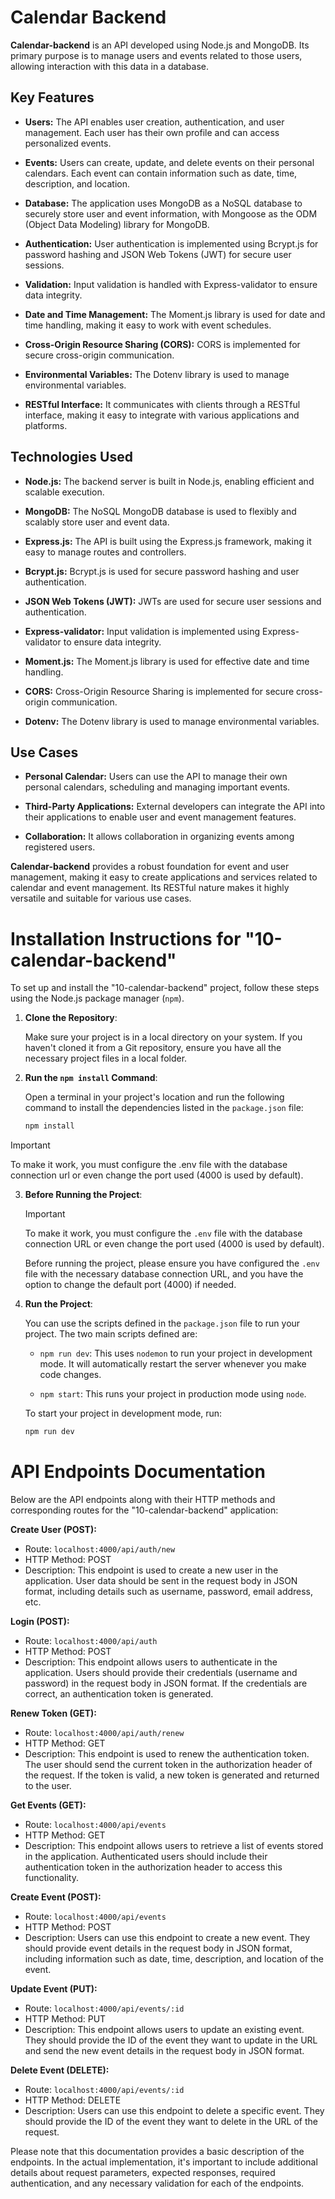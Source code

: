 # Calendar Backend

**Calendar-backend** is an API developed using Node.js and MongoDB. Its primary purpose is to manage users and events related to those users, allowing interaction with this data in a database.

## Key Features

- **Users:** The API enables user creation, authentication, and user management. Each user has their own profile and can access personalized events.

- **Events:** Users can create, update, and delete events on their personal calendars. Each event can contain information such as date, time, description, and location.

- **Database:** The application uses MongoDB as a NoSQL database to securely store user and event information, with Mongoose as the ODM (Object Data Modeling) library for MongoDB.

- **Authentication:** User authentication is implemented using Bcrypt.js for password hashing and JSON Web Tokens (JWT) for secure user sessions.

- **Validation:** Input validation is handled with Express-validator to ensure data integrity.

- **Date and Time Management:** The Moment.js library is used for date and time handling, making it easy to work with event schedules.

- **Cross-Origin Resource Sharing (CORS):** CORS is implemented for secure cross-origin communication.

- **Environmental Variables:** The Dotenv library is used to manage environmental variables.

- **RESTful Interface:** It communicates with clients through a RESTful interface, making it easy to integrate with various applications and platforms.


## Technologies Used

- **Node.js:** The backend server is built in Node.js, enabling efficient and scalable execution.

- **MongoDB:** The NoSQL MongoDB database is used to flexibly and scalably store user and event data.

- **Express.js:** The API is built using the Express.js framework, making it easy to manage routes and controllers.

- **Bcrypt.js:** Bcrypt.js is used for secure password hashing and user authentication.

- **JSON Web Tokens (JWT):** JWTs are used for secure user sessions and authentication.

- **Express-validator:** Input validation is implemented using Express-validator to ensure data integrity.

- **Moment.js:** The Moment.js library is used for effective date and time handling.

- **CORS:** Cross-Origin Resource Sharing is implemented for secure cross-origin communication.

- **Dotenv:** The Dotenv library is used to manage environmental variables.

## Use Cases

- **Personal Calendar:** Users can use the API to manage their own personal calendars, scheduling and managing important events.

- **Third-Party Applications:** External developers can integrate the API into their applications to enable user and event management features.

- **Collaboration:** It allows collaboration in organizing events among registered users.

**Calendar-backend** provides a robust foundation for event and user management, making it easy to create applications and services related to calendar and event management. Its RESTful nature makes it highly versatile and suitable for various use cases.

# Installation Instructions for "10-calendar-backend"

To set up and install the "10-calendar-backend" project, follow these steps using the Node.js package manager (`npm`).

1. **Clone the Repository**:

   Make sure your project is in a local directory on your system. If you haven't cloned it from a Git repository, ensure you have all the necessary project files in a local folder.

2. **Run the `npm install` Command**:

   Open a terminal in your project's location and run the following command to install the dependencies listed in the `package.json` file:

   ```bash
   npm install

> [!IMPORTANT]
> To make it work, you must configure the .env file with the database connection url or even change the port used (4000 is used by default).

3. **Before Running the Project**:

   > [!IMPORTANT]
   > To make it work, you must configure the `.env` file with the database connection URL or even change the port used (4000 is used by default).

   Before running the project, please ensure you have configured the `.env` file with the necessary database connection URL, and you have the option to change the default port (4000) if needed.

4. **Run the Project**:

   You can use the scripts defined in the `package.json` file to run your project. The two main scripts defined are:

   - `npm run dev`: This uses `nodemon` to run your project in development mode. It will automatically restart the server whenever you make code changes.

   - `npm start`: This runs your project in production mode using `node`.

   To start your project in development mode, run:

   ```bash
   npm run dev

# API Endpoints Documentation

Below are the API endpoints along with their HTTP methods and corresponding routes for the "10-calendar-backend" application:

**Create User (POST):**
- Route: `localhost:4000/api/auth/new`
- HTTP Method: POST
- Description: This endpoint is used to create a new user in the application. User data should be sent in the request body in JSON format, including details such as username, password, email address, etc.

**Login (POST):**
- Route: `localhost:4000/api/auth`
- HTTP Method: POST
- Description: This endpoint allows users to authenticate in the application. Users should provide their credentials (username and password) in the request body in JSON format. If the credentials are correct, an authentication token is generated.

**Renew Token (GET):**
- Route: `localhost:4000/api/auth/renew`
- HTTP Method: GET
- Description: This endpoint is used to renew the authentication token. The user should send the current token in the authorization header of the request. If the token is valid, a new token is generated and returned to the user.

**Get Events (GET):**
- Route: `localhost:4000/api/events`
- HTTP Method: GET
- Description: This endpoint allows users to retrieve a list of events stored in the application. Authenticated users should include their authentication token in the authorization header to access this functionality.

**Create Event (POST):**
- Route: `localhost:4000/api/events`
- HTTP Method: POST
- Description: Users can use this endpoint to create a new event. They should provide event details in the request body in JSON format, including information such as date, time, description, and location of the event.

**Update Event (PUT):**
- Route: `localhost:4000/api/events/:id`
- HTTP Method: PUT
- Description: This endpoint allows users to update an existing event. They should provide the ID of the event they want to update in the URL and send the new event details in the request body in JSON format.

**Delete Event (DELETE):**
- Route: `localhost:4000/api/events/:id`
- HTTP Method: DELETE
- Description: Users can use this endpoint to delete a specific event. They should provide the ID of the event they want to delete in the URL of the request.

Please note that this documentation provides a basic description of the endpoints. In the actual implementation, it's important to include additional details about request parameters, expected responses, required authentication, and any necessary validation for each of the endpoints.